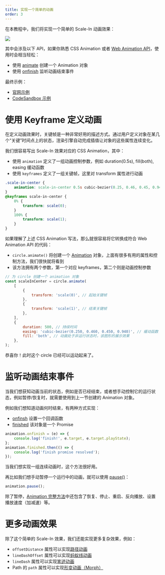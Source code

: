 ```yaml
---
title: 实现一个简单的动画
order: 3
---
```


在本教程中，我们将实现一个简单的 Scale-In 动画效果：

![](https://gw.alipayobjects.com/mdn/rms_6ae20b/afts/img/A*XPzwTIUwizkAAAAAAAAAAAAAARQnAQ)

其中会涉及以下 API，如果你熟悉 CSS Animation 或者 [Web Animation API](https://developer.mozilla.org/zh-CN/docs/Web/API/Web_Animations_API)，使用时会相当轻松：

-   使用 [animate](/zh/docs/api/animation#创建) 创建一个 Animation 对象
-   使用 [onfinish](/zh/docs/api/animation#onfinish) 监听动画结束事件

最终示例：

-   [官网示例](/zh/examples/animation#lifecycle)
-   [CodeSandbox 示例](https://codesandbox.io/s/jiao-cheng-dong-hua-li-zi-sfphx?file=/index.js)

# 使用 Keyframe 定义动画

在定义动画效果时，关键帧是一种非常好用的描述方式。通过用户定义对象在某几个“关键”时间点上的状态，渲染引擎自动完成插值让对象的这些属性连续变化。

我们很容易写出 Scale-In 效果对应的 CSS Animation，其中：

-   使用 `animation` 定义了一组动画控制参数，例如 duration(0.5s), fill(both), easing 缓动函数
-   使用 `keyframes` 定义了一组关键帧，这里对 transform 属性进行动画

```css
.scale-in-center {
    animation: scale-in-center 0.5s cubic-bezier(0.25, 0.46, 0.45, 0.94) both;
}
@keyframes scale-in-center {
    0% {
        transform: scale(0);
    }
    100% {
        transform: scale(1);
    }
}
```

如果理解了上述 CSS Animation 写法，那么就很容易将它转换成符合 Web Animation API 的代码：

-   `circle.animate()` 将创建一个 [Animation](/zh/docs/api/animation#animation) 对象，上面有很多有用的属性和控制方法，我们很快就将看到
-   该方法拥有两个参数，第一个对应 keyframes，第二个则是动画控制参数

```js
// 为 circle 创建一个 animation 对象
const scaleInCenter = circle.animate(
    [
        {
            transform: 'scale(0)', // 起始关键帧
        },
        {
            transform: 'scale(1)', // 结束关键帧
        },
    ],
    {
        duration: 500, // 持续时间
        easing: 'cubic-bezier(0.250, 0.460, 0.450, 0.940)', // 缓动函数
        fill: 'both', // 动画处于非运行状态时，该图形的展示效果
    },
);
```

恭喜你！此时这个 circle 已经可以运动起来了。

# 监听动画结束事件

当我们想获知动画当前的状态，例如是否已经结束，或者想手动控制它的运行状态，例如暂停/恢复时，就需要使用到上一节创建的 Animation 对象。

例如我们想知道动画何时结束，有两种方式实现：

-   [onfinsh](/zh/docs/api/animation#onfinish) 设置一个回调函数
-   [finished](/zh/docs/api/animation#finished) 该对象是一个 Promise

```js
animation.onfinish = (e) => {
    console.log('finish!', e.target, e.target.playState);
};
animation.finished.then(() => {
    console.log('finish promise resolved');
});
```

当我们想实现一组连续动画时，这个方法很好用。

再比如我们想手动暂停一个运行中的动画，就可以使用 [pause()](/zh/docs/api/animation#pause)：

```js
animation.pause();
```

除了暂停，[Animation 完整方法](/zh/docs/api/animation#方法)中还包含了恢复、停止、重启、反向播放、设置播放速度（加减速）等。

# 更多动画效果

除了这个简单的 Scale-In 效果，我们还能实现更多复杂效果，例如：

-   `offsetDistance` 属性可以实现[路径动画](/zh/docs/api/animation#路径动画)
-   `lineDashOffset` 属性可以实现[蚂蚁线动画](/zh/docs/api/animation#蚂蚁线)
-   `lineDash` 属性可以实现[笔迹动画](/zh/docs/api/animation#笔迹动画)
-   Path 的 `path` 属性可以实现[形变动画（Morph）](/zh/docs/api/animation#形变动画)
